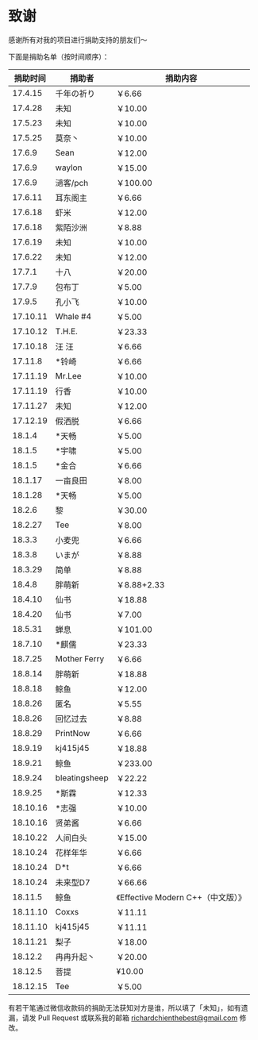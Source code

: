 # 致谢

感谢所有对我的项目进行捐助支持的朋友们～

下面是捐助名单（按时间顺序）：

| 捐助时间 | 捐助者 | 捐助内容 |
| ------- | ------ | ---- |
| 17.4.15 | 千年の祈り | ￥6.66 |
| 17.4.28 | 未知 | ￥10.00 |
| 17.5.23 | 未知 | ￥10.00 |
| 17.5.25 | 莫奈丶 | ￥10.00 |
| 17.6.9 | Sean | ￥12.00 |
| 17.6.9 | waylon | ￥15.00 |
| 17.6.9 | 濄客/pch | ￥100.00 |
| 17.6.11 | 耳东阁主 | ￥6.66 |
| 17.6.18 | 虾米 | ￥12.00 |
| 17.6.18 | 紫陌沙洲 | ￥8.88 |
| 17.6.19 | 未知 | ￥10.00 |
| 17.6.22 | 未知 | ￥12.00 |
| 17.7.1 | 十八 | ￥20.00 |
| 17.7.9 | 包布丁 | ￥5.00 |
| 17.9.5 | 孔小飞 | ￥10.00 |
| 17.10.11 | Whale \#4 | ￥5.00 |
| 17.10.12 | T.H.E. | ￥23.33 |
| 17.10.18 | 汪 汪 | ￥6.66 |
| 17.11.8 | \*铃崎 | ￥6.66 |
| 17.11.19 | Mr.Lee | ￥10.00 |
| 17.11.19 | 行香 | ￥10.00 |
| 17.11.27 | 未知 | ￥12.00 |
| 17.12.19 | 假洒脱 | ￥6.66 |
| 18.1.4 | \*天畅 | ￥5.00 |
| 18.1.5 | \*宇啸 | ￥5.00 |
| 18.1.5 | \*金合 | ￥6.66 |
| 18.1.17 | 一亩良田 | ￥8.00 |
| 18.1.28 | \*天畅 | ￥5.00 |
| 18.2.6 | 黎 | ￥30.00 |
| 18.2.27 | Tee | ￥8.00 |
| 18.3.3 | 小麦兜 | ￥6.66 |
| 18.3.8 | いまが | ￥8.88 |
| 18.3.29 | 简单 | ￥8.88 |
| 18.4.8 | 胖萌新 | ￥8.88+2.33 |
| 18.4.10 | 仙书 | ￥18.88 |
| 18.4.20 | 仙书 | ￥7.00 |
| 18.5.31 | 蝉息 | ￥101.00 |
| 18.7.10 | \*麒儒 | ￥23.33 |
| 18.7.25 | Mother Ferry | ￥6.66 |
| 18.8.14 | 胖萌新 | ￥18.88 |
| 18.8.18 | 鲸鱼 | ￥12.00 |
| 18.8.26 | 匿名 | ￥5.55 |
| 18.8.26 | 回忆过去 | ￥8.88 |
| 18.8.29 | PrintNow | ￥6.66 |
| 18.9.19 | kj415j45 | ￥18.88 |
| 18.9.21 | 鲸鱼 | ￥233.00 |
| 18.9.24 | bleatingsheep | ￥22.22 |
| 18.9.25 | \*斯霖 | ￥12.33 |
| 18.10.16 | \*志强 | ￥10.00 |
| 18.10.16 | 贤弟酱 | ￥6.66 |
| 18.10.22 | 人间白头 | ￥15.00 |
| 18.10.24 | 花样年华 | ￥6.66 |
| 18.10.24 | D\*t | ￥6.66 |
| 18.10.24 | 未来型D7 | ￥66.66 |
| 18.11.5 | 鲸鱼 | 《Effective Modern C++（中文版）》 |
| 18.11.10 | Coxxs | ￥11.11 |
| 18.11.10 | kj415j45 | ￥11.11 |
| 18.11.21 | 梨子 | ￥18.00 |
| 18.12.2 | 冉冉升起丶 | ￥20.00 |
| 18.12.5 | 菩提 | ¥10.00 |
| 18.12.15 | Tee | ￥5.00 |

有若干笔通过微信收款码的捐助无法获知对方是谁，所以填了「未知」，如有遗漏，请发 Pull Request 或联系我的邮箱 richardchienthebest@gmail.com 修改。
